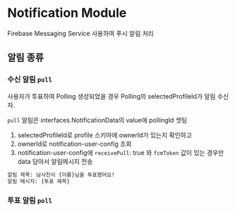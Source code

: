 # Notification Module

Firebase Messaging Service 사용하여 푸시 알림 처리

## 알림 종류

### 수신 알림 `pull`

사용자가 투표하여 Polling 생성되었을 경우 Polling의 selectedProfileId가 알림 수신자.

`pull` 알림은 interfaces.NotificationData의 value에 pollingId 셋팅

1. selectedProfileId로 profile 스키마에 ownerId가 있는지 확인하고
2. ownerId로 notification-user-config 조회
3. notification-user-config에 `receivePull`: true 와 `fcmToken` 값이 있는 경우만 data 담아서 알림메시지 전송

```bash
알림 제목: 남사친이 {이름}님을 투표했어요!
알림 메시지: {투표 제목}
```

### 투표 알림 `poll`